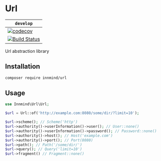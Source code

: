 # Url

| `develop` |
|-----------|
| [![codecov](https://codecov.io/gh/Innmind/Url/branch/develop/graph/badge.svg)](https://codecov.io/gh/Innmind/Url) |
| [![Build Status](https://github.com/Innmind/Url/workflows/CI/badge.svg)](https://github.com/Innmind/Url/actions?query=workflow%3ACI) |

Url abstraction library

## Installation

```sh
composer require innmind/url
```

## Usage

```php
use Innmind\Url\Url;

$url = Url::of('http://example.com:8080/some/dir/?limit=10');

$url->scheme(); // Scheme('http')
$url->authority()->userInformation()->user(); // User::none()
$url->authority()->userInformation()->password(); // Password::none()
$url->authority()->host(); // Host('example.com')
$url->authority()->port(); // Port(8080)
$url->path(); // Path('/some/dir/')
$url->query(); // Query('limit=10')
$url->fragment() // Fragment::none()
```

